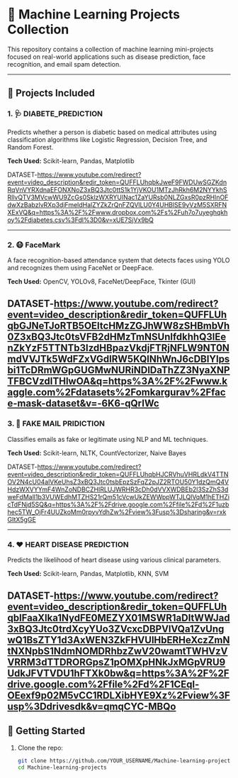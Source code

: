 # 🧠 Machine Learning Projects Collection

This repository contains a collection of machine learning mini-projects focused on real-world applications such as disease prediction, face recognition, and email spam detection.
  
---

## 📁 Projects Included

### 1. 🩺 DIABETE_PREDICTION
Predicts whether a person is diabetic based on medical attributes using classification algorithms like Logistic Regression, Decision Tree, and Random Forest.

**Tech Used:** Scikit-learn, Pandas, Matplotlib

DATASET-https://www.youtube.com/redirect?event=video_description&redir_token=QUFFLUhqbkJweF9FWDUwSGZKdnRqVnVYRXdnaEFONXNoZ3xBQ3Jtc0ttS1k1YjVKOU1MTzJhRkh6M2NYYkhSRllvQTV3MVcwWU9ZcGs0SklzWXRYUlNac1ZaYURsb0NLZGxsR0pzRHlnOFdwXzBabzlvRXp3djFmeldHalZYZkZrQnFZQVlLU0Y4UHBlSE9yVzM5SXRFNXExVQ&q=https%3A%2F%2Fwww.dropbox.com%2Fs%2Fuh7o7uyeghqkhoy%2Fdiabetes.csv%3Fdl%3D0&v=xUE7SjVx9bQ
  
---

### 2. 😷 FaceMark
A face recognition-based attendance system that detects faces using YOLO and recognizes them using FaceNet or DeepFace.

**Tech Used:** OpenCV, YOLOv8, FaceNet/DeepFace, Tkinter (GUI)

  DATASET-https://www.youtube.com/redirect?event=video_description&redir_token=QUFFLUhqbGJNeTJoRTB5OEItcHMzZGJhWW8zSHBmbVh0Z3xBQ3Jtc0tsVFB2dHMzTmNSUnlfdkhhQ3lEenZkYzF5TTNTb3IzdHBpazVkdjFTRjNFLW9NT0NmdVVJTk5WdFZxVGdlRW5KQlNhWnJ6cDBIYlpsbi1TcDRmWGpGUGMwNURiNDlDaThZZ3NyaXNPTFBCVzdITHlwOA&q=https%3A%2F%2Fwww.kaggle.com%2Fdatasets%2Fomkargurav%2Fface-mask-dataset&v=-6K6-qQrIWc
---

### 3. 📩 FAKE MAIL PRIDICTION
Classifies emails as fake or legitimate using NLP and ML techniques.

**Tech Used:** Scikit-learn, NLTK, CountVectorizer, Naive Bayes

DATASET-https://www.youtube.com/redirect?event=video_description&redir_token=QUFFLUhqbHJCRVhuVHRLdkV4TTNOV2N4cU04alVKeUhsZ3xBQ3Jtc0tsbEpzSzFqZ2pJZ2RTOU50Y1dzQmQ4VHdzWXVYYmF4WnZoNDBCZHlRLUJWRHR3cDh0dVVXWDBEb2l3SzZhS3dweFdMall1b3VUWEdhMTZHS21rQm51cVcwUkZEWWppWTJLQlVqM1hETHZicTdFNjd5SQ&q=https%3A%2F%2Fdrive.google.com%2Ffile%2Fd%2F1uzbhec5TW_OjFr4UUZkoMm0rpyvYdhZw%2Fview%3Fusp%3Dsharing&v=rxkGItX5gGE

---

### 4. ❤️ HEART DISEASE PREDICTION
Predicts the likelihood of heart disease using various clinical parameters.

**Tech Used:** Scikit-learn, Pandas, Matplotlib, KNN, SVM

DATASET-https://www.youtube.com/redirect?event=video_description&redir_token=QUFFLUhqblFaaXlka1NydFE0MEZYX01MSWR1aDItWWJad3xBQ3Jtc0trdXcyYUo3ZVcxcDBPVlVQa1ZvUngwQ1BsZTY1d3AxWEN3ZkFHVUlHbERHeXczZmNtNXNpbS1NdmNOMDRhbzZwV20wamtTWHVzVVRRM3dTTDRORGpsZ1pOMXpHNkJxMGpVRU9UdkJFVTVDU1hFTXk0bw&q=https%3A%2F%2Fdrive.google.com%2Ffile%2Fd%2F1CEql-OEexf9p02M5vCC1RDLXibHYE9Xz%2Fview%3Fusp%3Ddrivesdk&v=qmqCYC-MBQo
---


## 🚀 Getting Started

1. Clone the repo:
   ```bash
   git clone https://github.com/YOUR_USERNAME/Machine-learning-projects.git
   cd Machine-learning-projects

